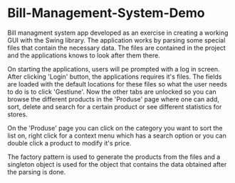 # Bill-Management-System-Demo

Bill managment system app developed as an exercise in creating a working GUI with the Swing library.
The application works by parsing some special files that contain the necessary data. The files are contained in the project
and the applications knows to look after them there.

On starting the applications, users will pe prompted with a log in screen. After clicking 'Login' button, the
applications requires it's files. The fields are loaded with the default locations for these files so what the user needs to do
is to click 'Gestiune'. Now the other tabs are unlocked so you can browse the different products in the 'Produse' page
where one can add, sort, delete and search for a certain product or see different statistics for stores.

On the 'Produse' page you can click on the category you want to sort the list on, right click for a context menu which has a
search option or you can double click a product to modify it's price.

The factory pattern is used to generate the products from the files and a singleton object is used for the 
object that contains the data obtained after the parsing is done.
